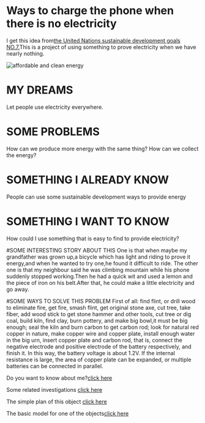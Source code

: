 # Ways to charge the phone when there is no electricity

I get this idea from[the United Nations sustainable development goals NO.7.](https://www.un.org/sustainabledevelopment/energy/)This is a project of using something  to prove electricity when we have nearly nothing.

![affordable and clean energy](https://timgsa.baidu.com/timg?image&quality=80&size=b9999_10000&sec=1571235015&di=bd2e469185f13d73bf0bc832c383788d&imgtype=jpg&er=1&src=http%3A%2F%2Fsteps-centre.org%2Fwp-content%2Fuploads%2F2017%2F01%2Fsdg-chart940x380.jpg) 

# MY DREAMS
Let people use electricity everywhere.

# SOME PROBLEMS
How can we produce more energy with the same thing?
How can we collect the energy?

# SOMETHING I ALREADY KNOW
People can use some sustainable development ways to provide energy

# SOMETHING I WANT TO KNOW
How could I use something that is easy to find to provide electricity?

#SOME INTERESTING STORY ABOUT THIS
One is that when maybe my grandfather was grown up,a bicycle which has light and riding to prove it energy,and when he wanted to try one,he found it difficult to ride.
The other one is that my neighbour said he was climbing mountain while his phone suddenly stopped working.Then he had a quick wit and used a lemon and the piece of iron on his belt.After that, he could make a little electricity and go away. 

#SOME WAYS TO SOLVE THIS PROBLEM
First of all: find flint, or drill wood to eliminate fire, get fire, smash flint, get original stone axe, cut tree, take fiber, add wood stick to get stone hammer and other tools, cut tree or dig coal, build kiln, find clay, burn pottery, and make big bowl,it must be big enough; seal the kiln and burn carbon to get carbon rod; look for natural red copper in nature, make copper wire and copper plate, install enough water in the big urn, insert copper plate and carbon rod, that is, connect the negative electrode and positive electrode of the battery respectively, and finish it. In this way, the battery voltage is about 1.2V. If the internal resistance is large, the area of copper plate can be expanded, or multiple batteries can be connected in parallel.

Do you want to know about me?[click here](aboutme.md)

Some related investigations [click here](investigations.md)

The simple plan of this object [click here](plan.md)

The basic model for one of the objects[click here]( https://www.tinkercad.com/things/kDA2L44BWGN-lalala/edit)
